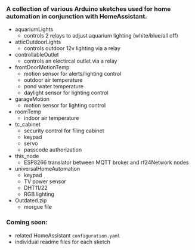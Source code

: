 ### A collection of various Arduino sketches used for home automation in conjunction with HomeAssistant.

* aquariumLights
  * controls 2 relays to adjust aquarium lighting (white/blue/all off)
* atticOutdoorLights
  * controls outdoor 12v lighting via a relay
* controllableOutlet
  * controls an electircal outlet via a relay
* frontDoorMotionTemp
  * motion sensor for alerts/lighting control
  * outdoor air temperature
  * pond water temperature
  * daylight sensor for lighting control
* garageMotion
  * motion sensor for lighting control
* roomTemp
  * indoor air temperature
* tc_cabinet
  * security control for filing cabinet
  * keypad
  * servo
  * passcode authorization
* this_node
  * ESP8266 translator between MQTT broker and rf24Network nodes
* universalHomeAutomation
  * keypad
  * TV power sensor
  * DHT11/22
  * RGB lighting
* Outdated.zip
  * morgue file
  
### Coming soon:
* related HomeAssistant `configuration.yaml`
* individual readme files for each sketch

